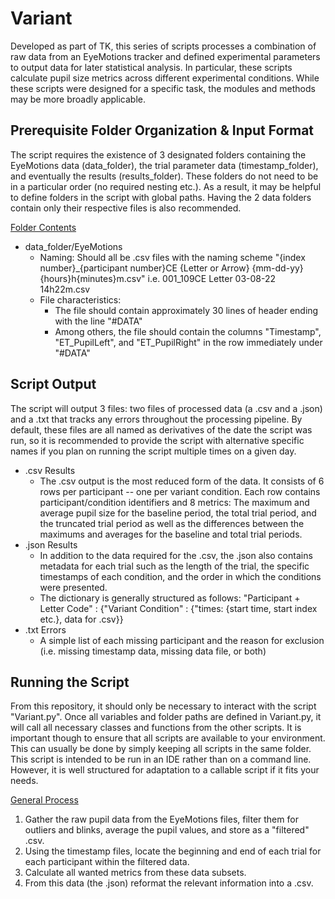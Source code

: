 # Variant

Developed as part of TK, this series of scripts processes a combination of raw data from an EyeMotions tracker and defined experimental parameters to output data for later statistical analysis.  In particular, these scripts calculate pupil size metrics across different experimental conditions.  While these scripts were designed for a specific task, the modules and methods may be more broadly applicable.

## Prerequisite Folder Organization & Input Format

The script requires the existence of 3 designated folders containing the EyeMotions data (data_folder), the trial parameter data (timestamp_folder), and eventually the results (results_folder).  These folders do not need to be in a particular order (no required nesting etc.).  As a result, it may be helpful to define folders in the script with global paths.  Having the 2 data folders contain only their respective files is also recommended. 

<ins>Folder Contents</ins>
- data_folder/EyeMotions
  - Naming: Should all be .csv files with the naming scheme "{index number}_{participant number}CE {Letter or Arrow} {mm-dd-yy} {hours}h{minutes}m.csv" i.e. 001_109CE Letter 03-08-22 14h22m.csv
  - File characteristics:
    - The file should contain approximately 30 lines of header ending with the line "#DATA"
    - Among others, the file should contain the columns "Timestamp", "ET_PupilLeft", and "ET_PupilRight" in the row immediately under "#DATA"

## Script Output
The script will output 3 files: two files of processed data (a .csv and a .json) and a .txt that tracks any errors throughout the processing pipeline.  By default, these files are all named as derivatives of the date the script was run, so it is recommended to provide the script with alternative specific names if you plan on running the script multiple times on a given day.

- .csv Results
  - The .csv output is the most reduced form of the data.  It consists of 6 rows per participant -- one per variant condition.  Each row contains participant/condition identifiers and 8 metrics: The maximum and average pupil size for the baseline period, the total trial period, and the truncated trial period as well as the differences between the maximums and averages for the baseline and total trial periods.
- .json Results
  - In addition to the data required for the .csv, the .json also contains metadata for each trial such as the length of the trial, the specific timestamps of each condition, and the order in which the conditions were presented.
  - The dictionary is generally structured as follows: "Participant + Letter Code" : {"Variant Condition" : {"times: {start time, start index etc.}, data for .csv}}
- .txt Errors
  - A simple list of each missing participant and the reason for exclusion (i.e. missing timestamp data, missing data file, or both)


## Running the Script
From this repository, it should only be necessary to interact with the script "Variant.py".  Once all variables and folder paths are defined in Variant.py, it will call all necessary classes and functions from the other scripts.  It is important though to ensure that all scripts are available to your environment.  This can usually be done by simply keeping all scripts in the same folder.  This script is intended to be run in an IDE rather than on a command line. However, it is well structured for adaptation to a callable script if it fits your needs.

<ins>General Process</ins>

1. Gather the raw pupil data from the EyeMotions files, filter them for outliers and blinks, average the pupil values, and store as a "filtered" .csv.
2. Using the timestamp files, locate the beginning and end of each trial for each participant within the filtered data.
3. Calculate all wanted metrics from these data subsets.
4. From this data (the .json) reformat the relevant information into a .csv.
